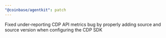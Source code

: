 ```yaml
---
"@coinbase/agentkit": patch
---
```


Fixed under-reporting CDP API metrics bug by properly adding source and source version when configuring the CDP SDK
